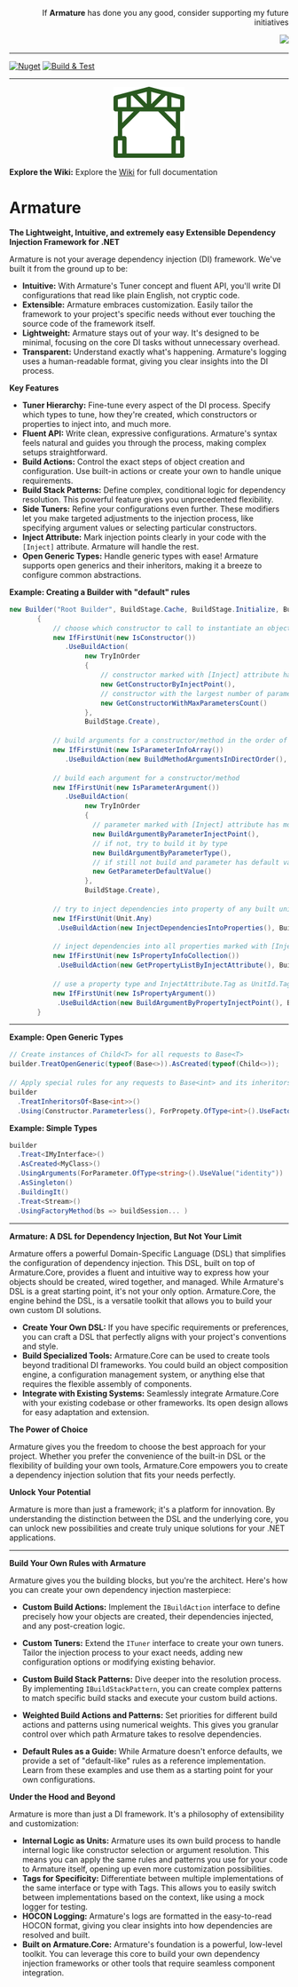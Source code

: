 <p align='right'>If <b>Armature</b> has done you any good, consider supporting my future initiatives</p>
<p align="right">
  <a href="https://www.paypal.com/cgi-bin/webscr?cmd=_donations&business=ed@pavlov.is&lc=US&item_name=Kudos+for+Armature&no_note=0&cn=&currency_code=EUR">
    <img src="https://ed.pavlov.is/Images/donate-button-small.png" />
  </a>
</p>

___

[![Nuget](https://img.shields.io/nuget/dt/Armature)](https://www.nuget.org/packages/Armature/)
[![Build & Test](https://github.com/Ed-Pavlov/Armature/actions/workflows/build-and-test.yml/badge.svg)](https://github.com/Ed-Pavlov/Armature/actions/workflows/build-and-test.yml)
___
<p align="center">
  <img src="/build/logo.svg" width="128" height="128">
</p>

**Explore the Wiki:** Explore the [Wiki](https://github.com/Ed-Pavlov/Armature/wiki) for full documentation

# Armature
**The Lightweight, Intuitive, and extremely easy Extensible Dependency Injection Framework for .NET**

Armature is not your average dependency injection (DI) framework. We've built it from the ground up to be:

* **Intuitive:** With Armature's Tuner concept and fluent API, you'll write DI configurations that read like plain English, not cryptic code.
* **Extensible:** Armature embraces customization. Easily tailor the framework to your project's specific needs without ever touching the source code of the framework itself.
* **Lightweight:** Armature stays out of your way. It's designed to be minimal, focusing on the core DI tasks without unnecessary overhead.
* **Transparent:** Understand exactly what's happening. Armature's logging uses a human-readable format, giving you clear insights into the DI process.

**Key Features**

* **Tuner Hierarchy:** Fine-tune every aspect of the DI process. Specify which types to tune, how they're created, which constructors or properties to inject into, and much more.
* **Fluent API:** Write clean, expressive configurations. Armature's syntax feels natural and guides you through the process, making complex setups straightforward.
* **Build Actions:** Control the exact steps of object creation and configuration. Use built-in actions or create your own to handle unique requirements.
* **Build Stack Patterns:** Define complex, conditional logic for dependency resolution. This powerful feature gives you unprecedented flexibility.
* **Side Tuners:** Refine your configurations even further. These modifiers let you make targeted adjustments to the injection process, like specifying argument values or selecting particular constructors.
* **Inject Attribute:** Mark injection points clearly in your code with the `[Inject]` attribute. Armature will handle the rest.
* **Open Generic Types:** Handle generic types with ease! Armature supports open generics and their inheritors, making it a breeze to configure common abstractions.

**Example: Creating a Builder with "default" rules**
```c#
new Builder("Root Builder", BuildStage.Cache, BuildStage.Initialize, BuildStage.Create)
       {
           // choose which constructor to call to instantiate an object
           new IfFirstUnit(new IsConstructor())
              .UseBuildAction(
                   new TryInOrder
                   {
                       // constructor marked with [Inject] attribute has more priority
                       new GetConstructorByInjectPoint(),
                       // constructor with the largest number of parameters has less priority
                       new GetConstructorWithMaxParametersCount()
                   },
                   BuildStage.Create),

           // build arguments for a constructor/method in the order of their parameters
           new IfFirstUnit(new IsParameterInfoArray())
              .UseBuildAction(new BuildMethodArgumentsInDirectOrder(), BuildStage.Create),

           // build each argument for a constructor/method
           new IfFirstUnit(new IsParameterArgument())
              .UseBuildAction(
                   new TryInOrder
                   {
                     // parameter marked with [Inject] attribute has more priority
                     new BuildArgumentByParameterInjectPoint(),
                     // if not, try to build it by type
                     new BuildArgumentByParameterType(),
                     // if still not build and parameter has default value, use it
                     new GetParameterDefaultValue()
                   },
                   BuildStage.Create),

           // try to inject dependencies into property of any built unit
           new IfFirstUnit(Unit.Any)
            .UseBuildAction(new InjectDependenciesIntoProperties(), BuildStage.Initialize),

           // inject dependencies into all properties marked with [Inject] attribute
           new IfFirstUnit(new IsPropertyInfoCollection())
            .UseBuildAction(new GetPropertyListByInjectAttribute(), BuildStage.Create),

           // use a property type and InjectAttribute.Tag as UnitId.Tag to build argument for a property
           new IfFirstUnit(new IsPropertyArgument())
            .UseBuildAction(new BuildArgumentByPropertyInjectPoint(), BuildStage.Create)
       }
```
---
**Example: Open Generic Types**
```c#
// Create instances of Child<T> for all requests to Base<T>
builder.TreatOpenGeneric(typeof(Base<>)).AsCreated(typeof(Child<>));

// Apply special rules for any requests to Base<int> and its inheritors
builder
  .TreatInheritorsOf<Base<int>>()
  .Using(Constructor.Parameterless(), ForPropety.OfType<int>().UseFactoryMethod(...));
```
**Example: Simple Types**
```c#
builder
  .Treat<IMyInterface>()
  .AsCreated<MyClass>()
  .UsingArguments(ForParameter.OfType<string>().UseValue("identity"))
  .AsSingleton()
  .BuildingIt()
  .Treat<Stream>()
  .UsingFactoryMethod(bs => buildSession... )
```
---
**Armature: A DSL for Dependency Injection, But Not Your Limit**

Armature offers a powerful Domain-Specific Language (DSL) that simplifies the configuration of dependency injection. This DSL, built on top of Armature.Core, provides a fluent and intuitive way to express how your objects should be created, wired together, and managed.
While Armature's DSL is a great starting point, it's not your only option. Armature.Core, the engine behind the DSL, is a versatile toolkit that allows you to build your own custom DI solutions.

* **Create Your Own DSL:** If you have specific requirements or preferences, you can craft a DSL that perfectly aligns with your project's conventions and style.
* **Build Specialized Tools:** Armature.Core can be used to create tools beyond traditional DI frameworks. You could build an object composition engine, a configuration management system, or anything else that requires the flexible assembly of components.
* **Integrate with Existing Systems:** Seamlessly integrate Armature.Core with your existing codebase or other frameworks. Its open design allows for easy adaptation and extension.

**The Power of Choice**

Armature gives you the freedom to choose the best approach for your project. Whether you prefer the convenience of the built-in DSL or the flexibility of building your own tools, Armature.Core empowers you to create a dependency injection solution that fits your needs perfectly.

**Unlock Your Potential**

Armature is more than just a framework; it's a platform for innovation. By understanding the distinction between the DSL and the underlying core, you can unlock new possibilities and create truly unique solutions for your .NET applications.

---

**Build Your Own Rules with Armature**

Armature gives you the building blocks, but you're the architect. Here's how you can create your own dependency injection masterpiece:

* **Custom Build Actions:** Implement the `IBuildAction` interface to define precisely how your objects are created, their dependencies injected, and any post-creation logic.

* **Custom Tuners:** Extend the `ITuner` interface to create your own tuners. Tailor the injection process to your exact needs, adding new configuration options or modifying existing behavior.

* **Custom Build Stack Patterns:** Dive deeper into the resolution process. By implementing `IBuildStackPattern`, you can create complex patterns to match specific build stacks and execute your custom build actions.

* **Weighted Build Actions and Patterns:** Set priorities for different build actions and patterns using numerical weights. This gives you granular control over which path Armature takes to resolve dependencies.

* **Default Rules as a Guide:** While Armature doesn't enforce defaults, we provide a set of "default-like" rules as a reference implementation.  Learn from these examples and use them as a starting point for your own configurations.


**Under the Hood and Beyond**

Armature is more than just a DI framework. It's a philosophy of extensibility and customization:

* **Internal Logic as Units:** Armature uses its own build process to handle internal logic like constructor selection or argument resolution. This means you can apply the same rules and patterns you use for your code to Armature itself, opening up even more customization possibilities.
* **Tags for Specificity:** Differentiate between multiple implementations of the same interface or type with Tags. This allows you to easily switch between implementations based on the context, like using a mock logger for testing.
* **HOCON Logging:** Armature's logs are formatted in the easy-to-read HOCON format, giving you clear insights into how dependencies are resolved and built.
* **Built on Armature.Core:** Armature's foundation is a powerful, low-level toolkit. You can leverage this core to build your own dependency injection frameworks or other tools that require seamless component integration.
